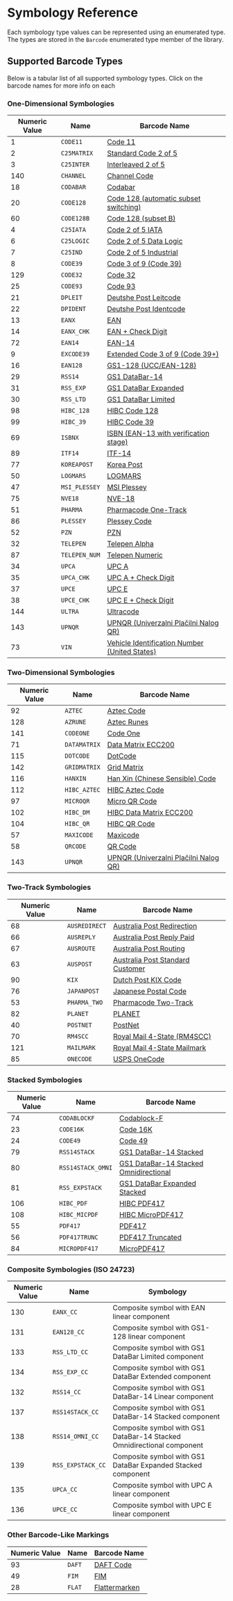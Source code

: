 # Symbology Reference

Each symbology type values can be represented using an enumerated type. The types are stored in the `Barcode` enumerated type member of the library.

## Supported Barcode Types

Below is a tabular list of all supported symbology types. Click on the barcode names for more info on each 

### One-Dimensional Symbologies

| Numeric Value | Name          | Barcode Name                                                                                                 |
|---------------|---------------|--------------------------------------------------------------------------------------------------------------|
| 1             | `CODE11`      | [Code 11](/reference/one-dimensional.md#code-11)                                                             |
| 2             | `C25MATRIX`   | [Standard Code 2 of 5](/reference/one-dimensional.md#standard-code-2-of-5)                                   |
| 3             | `C25INTER`    | [Interleaved 2 of 5](/reference/one-dimensional.md#interleaved-code-2-of-5)                                  |
| 140           | `CHANNEL`     | [Channel Code](/reference/one-dimensional.md#channel-code)                                                   |
| 18            | `CODABAR`     | [Codabar](/reference/one-dimensional.md#codabar-en-798)                                                      |
| 20            | `CODE128`     | [Code 128 (automatic subset switching)](/reference/one-dimensional.md#standard-code-128-iso-15417)           |
| 60            | `CODE128B`    | [Code 128 (subset B)](/reference/one-dimensional.md#code-128-subset-b)                                       |
| 4             | `C25IATA`     | [Code 2 of 5 IATA](/reference/one-dimensional.md#iata-code-2-of-5)                                           |
| 6             | `C25LOGIC`    | [Code 2 of 5 Data Logic](/reference/one-dimensional.md#code-2-of-5-data-logic)                               |
| 7             | `C25IND`      | [Code 2 of 5 Industrial](/reference/one-dimensional.md#industrial-code-2-of-5)                               |
| 8             | `CODE39`      | [Code 3 of 9 (Code 39)](/reference/one-dimensional.md#standard-code-39-iso-16388)                            |
| 129           | `CODE32`      | [Code 32](/reference/one-dimensional.md#code-32)                                                             |
| 25            | `CODE93`      | [Code 93](/reference/one-dimensional.md#code-93)                                                             |
| 21            | `DPLEIT`      | [Deutshe Post Leitcode](/reference/one-dimensional.md#deutsche-post-leitcode)                                |
| 22            | `DPIDENT`     | [Deutshe Post Identcode](/reference/one-dimensional.md#deutsche-post-identcode)                              |
| 13            | `EANX`        | [EAN](/reference/one-dimensional.md#european-article-number-en-797)                                          |
| 14            | `EANX_CHK`    | [EAN + Check Digit](/reference/one-dimensional.md#european-article-number-en-797)                            |
| 72            | `EAN14`       | [EAN-14](/reference/one-dimensional.md#ean-14)                                                               |
| 9             | `EXCODE39`    | [Extended Code 3 of 9 (Code 39+)](/reference/one-dimensional.md#extended-code-39)                            |
| 16            | `EAN128`      | [GS1-128 (UCC/EAN-128)](/reference/one-dimensional.md#gs1-128)                                               |
| 29            | `RSS14`       | [GS1 DataBar-14](/reference/one-dimensional.md#databar-14-and-databar-14-truncated)                          |
| 31            | `RSS_EXP`     | [GS1 DataBar Expanded](/reference/one-dimensional.md#databar-expanded)                                       |
| 30            | `RSS_LTD`     | [GS1 DataBar Limited](/reference/one-dimensional.md#databar-limited)                                         |
| 98            | `HIBC_128`    | [HIBC Code 128](/reference/one-dimensional.md#hibc-code-128)                                                 |
| 99            | `HIBC_39`     | [HIBC Code 39](/reference/one-dimensional.md#hibc-code-39)                                                   |
| 69            | `ISBNX`       | [ISBN (EAN-13 with verification stage)](/reference/one-dimensional.md#sbn-isbn-and-isbn-13)                  |
| 89            | `ITF14`       | [ITF-14](/reference/one-dimensional.md#itf-14)                                                               |
| 77            | `KOREAPOST`   | [Korea Post](/reference/one-dimensional.md#korea-post-barcode)                                               |
| 50            | `LOGMARS`     | [LOGMARS](/reference/one-dimensional.md#logmars)                                                             |
| 47            | `MSI_PLESSEY` | [MSI Plessey](/reference/one-dimensional.md#msi-plessey)                                                     |
| 75            | `NVE18`       | [NVE-18](/reference/one-dimensional.md#nve-18)                                                               |
| 51            | `PHARMA`      | [Pharmacode One-Track](/reference/one-dimensional.md#pharmacode)                                             |
| 86            | `PLESSEY`     | [Plessey Code](/reference/one-dimensional.md#plessey)                                                        |
| 52            | `PZN`         | [PZN](/reference/one-dimensional.md#pzn)                                                                     |
| 32            | `TELEPEN`     | [Telepen Alpha](/reference/one-dimensional.md#telepen-alpha)                                                 |
| 87            | `TELEPEN_NUM` | [Telepen Numeric](/reference/one-dimensional.md#telepen-numeric)                                             |
| 34            | `UPCA`        | [UPC A](/reference/one-dimensional.md#upc-version-a)                                                         |
| 35            | `UPCA_CHK`    | [UPC A + Check Digit](/reference/one-dimensional.md#upc-version-a)                                           |
| 37            | `UPCE`        | [UPC E](/reference/one-dimensional.md#upc-version-e)                                                         |
| 38            | `UPCE_CHK`    | [UPC E + Check Digit](/reference/one-dimensional.md#upc-version-e)                                           |
| 144           | `ULTRA`       | [Ultracode](/reference/one-dimensional.md#ultracode)                                                         |
| 143           | `UPNQR`       | [UPNQR (Univerzalni Plačilni Nalog QR)](/reference/one-dimensional.md#upnqr-univerzalni-placilni-nalog-qr)   |
| 73            | `VIN`         | [Vehicle Identification Number (United States)](/reference/one-dimensional.md#vehicle-identification-number) |

### Two-Dimensional Symbologies

| Numeric Value | Name         | Barcode Name                                                                                               |
|---------------|--------------|------------------------------------------------------------------------------------------------------------|
| 92            | `AZTEC`      | [Aztec Code](/reference/two-dimensional.md#aztec-code-iso-24778)                                           |
| 128           | `AZRUNE`     | [Aztec Runes](/reference/two-dimensional.md#aztec-runes)                                                   |
| 141           | `CODEONE`    | [Code One](/reference/two-dimensional.md#code-one)                                                         |
| 71            | `DATAMATRIX` | [Data Matrix ECC200](/reference/two-dimensional.md#data-matrix-ecc200-iso-16022)                           |
| 115           | `DOTCODE`    | [DotCode](/reference/two-dimensional.md#dotcode)                                                           |
| 142           | `GRIDMATRIX` | [Grid Matrix](/reference/two-dimensional.md#grid-matrix)                                                   |
| 116           | `HANXIN`     | [Han Xin (Chinese Sensible) Code](/reference/two-dimensional.md#han-xin-code)                              |
| 112           | `HIBC_AZTEC` | [HIBC Aztec Code](/reference/two-dimensional.md#aztec-code-iso-24778)                                      |
| 97            | `MICROQR`    | [Micro QR Code](/reference/two-dimensional.md#micro-qr-code-iso-18004)                                     |
| 102           | `HIBC_DM`    | [HIBC Data Matrix ECC200](/reference/two-dimensional.md#data-matrix-ecc200-iso-16022)                      |
| 104           | `HIBC_QR`    | [HIBC QR Code](/reference/two-dimensional.md#encoding-gs1-data)                                            |
| 57            | `MAXICODE`   | [Maxicode](/reference/two-dimensional.md#maxicode-iso-16023)                                               |
| 58            | `QRCODE`     | [QR Code](/reference/two-dimensional.md#qr-code-iso-18004)                                                 |
| 143           | `UPNQR`      | [UPNQR (Univerzalni Plačilni Nalog QR)](/reference/two-dimensional.md#upnqr-univerzalni-placilni-nalog-qr) |

### Two-Track Symbologies

| Numeric Value | Name          | Barcode Name                                                                                  |
|---------------|---------------|-----------------------------------------------------------------------------------------------|
| 68            | `AUSREDIRECT` | [Australia Post Redirection](/reference/two-track.md#redirect-barcode)                        |
| 66            | `AUSREPLY`    | [Australia Post Reply Paid](/reference/two-track.md#reply-paid-barcode)                       |
| 67            | `AUSROUTE`    | [Australia Post Routing](/reference/two-track.md#routing-barcode)                             |
| 63            | `AUSPOST`     | [Australia Post Standard Customer](/reference/two-track.md#customer-barcodes)                 |
| 90            | `KIX`         | [Dutch Post KIX Code](/reference/two-track.md#dutch-post-kix-code)                            |
| 76            | `JAPANPOST`   | [Japanese Postal Code](/reference/two-track.md#japanese-postal-code)                          |
| 53            | `PHARMA_TWO`  | [Pharmacode Two-Track](/reference/two-track.md#two-track-pharmacode)                          |
| 82            | `PLANET`      | [PLANET](/reference/two-track.md#planet)                                                      |
| 40            | `POSTNET`     | [PostNet](/reference/two-track.md#postnet)                                                    |
| 70            | `RM4SCC`      | [Royal Mail 4-State (RM4SCC)](/reference/two-track.md#royal-mail-4-state-country-code-rm4scc) |
| 121           | `MAILMARK`    | [Royal Mail 4-State Mailmark](/reference/two-track.md#royal-mail-4-state-mailmark)            |
| 85            | `ONECODE`     | [USPS OneCode](/reference/two-track.md#usps-onecode)                                          |

### Stacked Symbologies

| Numeric Value | Name              | Barcode Name                                                                                                     |
|---------------|-------------------|------------------------------------------------------------------------------------------------------------------|
| 74            | `CODABLOCKF`      | [Codablock-F](/reference/stacked.md#codablock-f)                                                                 |
| 23            | `CODE16K`         | [Code 16K](/reference/stacked.md#ode-16k-en-12323)                                                               |
| 24            | `CODE49`          | [Code 49](/reference/stacked.md#code-49)                                                                         |
| 79            | `RSS14STACK`      | [GS1 DataBar-14 Stacked](/reference/stacked.md#gs1-databar-14-stacked-iso-24724)                                 |
| 80            | `RSS14STACK_OMNI` | [GS1 DataBar-14 Stacked Omnidirectional](/reference/stacked.md#gs1-databar-14-stacked-omnidirectional-iso-24724) |
| 81            | `RSS_EXPSTACK`    | [GS1 DataBar Expanded Stacked](/reference/stacked.md#gs1-databar-expanded-stacked-iso-24724)                     |
| 106           | `HIBC_PDF`        | [HIBC PDF417](/reference/stacked.md#pdf417-iso-15438)                                                            |
| 108           | `HIBC_MICPDF`     | [HIBC MicroPDF417](/reference/stacked.md#micropdf417-iso-24728)                                                  |
| 55            | `PDF417`          | [PDF417](/reference/stacked.md#pdf417-iso-15438)                                                                 |
| 56            | `PDF417TRUNC`     | [PDF417 Truncated](/reference/stacked.md#compact-pdf417)                                                         |
| 84            | `MICROPDF417`     | [MicroPDF417](/reference/stacked.md#micropdf417-iso-24728)                                                       |


### Composite Symbologies (ISO 24723)

| Numeric Value | Name              | Symbology                                                              |
|---------------|-------------------|------------------------------------------------------------------------|
| 130           | `EANX_CC`         | Composite symbol with EAN linear component                             |
| 131           | `EAN128_CC`       | Composite symbol with GS1-128 linear component                         |
| 133           | `RSS_LTD_CC`      | Composite symbol with GS1 DataBar Limited component                    |
| 134           | `RSS_EXP_CC`      | Composite symbol with GS1 DataBar Extended component                   |
| 132           | `RSS14_CC`        | Composite symbol with GS1 DataBar-14 Linear component                  |
| 137           | `RSS14STACK_CC`   | Composite symbol with GS1 DataBar-14 Stacked component                 |
| 138           | `RSS14_OMNI_CC`   | Composite symbol with GS1 DataBar-14 Stacked Omnidirectional component |
| 139           | `RSS_EXPSTACK_CC` | Composite symbol with GS1 DataBar Expanded Stacked component           |
| 135           | `UPCA_CC`         | Composite symbol with UPC A linear component                           |
| 136           | `UPCE_CC`         | Composite symbol with UPC E linear component                           |

### Other Barcode-Like Markings

| Numeric Value | Name   | Barcode Name                                              |
|---------------|--------|-----------------------------------------------------------|
| 93            | `DAFT` | [DAFT Code](/reference/other.md#daft-code)                |
| 49            | `FIM`  | [FIM](/reference/other.md#facing-identification-mark-fim) |
| 28            | `FLAT` | [Flattermarken](/reference/other.md#flattermarken)        |
